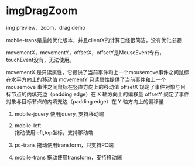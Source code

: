 # imgDragZoom
img preview，zoom，drag demo

mobile-trans是最终优化版本，并且clientX的计算已经很简洁，没有优化必要

movementX，movementY，offsetX，offsetY是MouseEvent专有，touchEvent没有，无法使用。

movementX 是只读属性，它提供了当前事件和上一个mousemove事件之间鼠标在水平方向上的移动值
movementY 只读属性提供了当前事件和上一个 mousemove 事件之间鼠标在竖直方向上的移动值
offsetX 规定了事件对象与目标节点的内填充边（padding edge）在 X 轴方向上的偏移量
offsetY 规定了事件对象与目标节点的内填充边（padding edge）在 Y 轴方向上的偏移量

1. mobile-jquery 
使用jquery, 支持移动端

2. mobile-left   
拖动使用left,top坐标，支持移动端

3. pc-trans
拖动使用transform，只支持PC端

4. mobile-trans
拖动使用transform，支持移动端